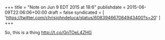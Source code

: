 +++
title = "Note on Jun 9 EDT 2015 at 18:6"
publishdate = 2015-06-09T22:06:06+00:00
draft = false
syndicated = [ 'https://twitter.com/chrisjohndeluca/status/608394667084943400?s=20' ]
+++

So, this is a thing http://t.co/GnTOeL4ZHG

